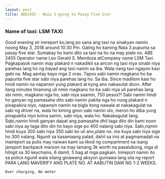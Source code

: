 ```yaml
---
layout: post
title: ABE2455 - Naia 3 going to Pasay Five Star
---
```


### Name of taxi: LSM TAXI

Good evening sir irereport ko,lang po sana ang taxi na sinakyan namin  noong May 3, 2018 around 10:30 Pm. Galing ho kaming Naia 3 pupunta sa pasay five star. Sumakay ho kami dito sa taxi na ito na may plate no. ABE 2455 Operator name Leo Gerald S. Mendoza atCompany name LSM Taxi. Pagkapasok namin may plakard n nakadikit sa aircon ng taxi niya sinabi niya parehas lang ho ng bayad ang taxi namin sa iba. Wala nang taxi ngayon kasi gabi na. Mag aantay kayo mga 2 oras. Tapos sabi namin magkano ho ba papunta five star sabi niya parehas lang ho. Sa iba. Since madilom kasi ho hindi namin na napansin yung plakard at kyng ano nakasulat doon. After ilang minutes tinanong uli nmin magkano ho ba sabi niya uli parehas lang sbi nmin, magkano nga ho, sabi niya saamin, 750 pesos?! Sabi namin hindi ho ganyan ng pamasahe dito sabi namin pakita nga ho nung plakard n pinapakira niyo, napansin namin na bigla itong nawala at nakakagulat na sabi ng driver na, wala ho kming gnon sabi namin ulo, meron ho diba yung pinapakita niyo knina samin, sabi niya, wala ho. Nakakagulat lang. Sqbi,namin hindi ganyan dapat ang pamasahe dhil taga dito din kami noon sabi niya ay taga dito din ho kayo sige po 400 nalang sabi niya. Sabi,nqmin hindi kuya 300 sabi niya 350 sabi ko uli ano,plate no. mo kuya sabi niya sige ho 300 nalang. Ngunit sa kasamaang palad, dahil sa inis at pagmamadali na maireport sa pulis may naiwan kami sa likod ng compartment na isang jansport backpack maroon na may lamang 3k worth na pasalubong, mga di hihigit sa 30 keychains, 6 damit, 5 bag at mga pagkain. Inireport namin ito sa police ngunit wala silang ginawang aksyon gumawa lang sila ng report PARA LANG MAVERIFY ANG PLATE NO. AT AABUTIN DAW NG 1-2 WEEKS. 

```Over charging, No meter```
